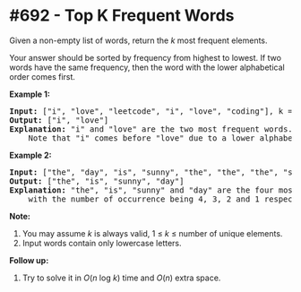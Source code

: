 # \#692 - Top K Frequent Words
<p>Given a non-empty list of words, return the <i>k</i> most frequent elements.</p>
<p>Your answer should be sorted by frequency from highest to lowest. If two words have the same frequency, then the word with the lower alphabetical order comes first.</p>

<p><b>Example 1:</b><br />
<pre>
<b>Input:</b> ["i", "love", "leetcode", "i", "love", "coding"], k = 2
<b>Output:</b> ["i", "love"]
<b>Explanation:</b> "i" and "love" are the two most frequent words.
    Note that "i" comes before "love" due to a lower alphabetical order.
</pre>
</p>

<p><b>Example 2:</b><br />
<pre>
<b>Input:</b> ["the", "day", "is", "sunny", "the", "the", "the", "sunny", "is", "is"], k = 4
<b>Output:</b> ["the", "is", "sunny", "day"]
<b>Explanation:</b> "the", "is", "sunny" and "day" are the four most frequent words,
    with the number of occurrence being 4, 3, 2 and 1 respectively.
</pre>
</p>

<p><b>Note:</b><br>
<ol>
<li>You may assume <i>k</i> is always valid, 1 &le; <i>k</i> &le; number of unique elements.</li>
<li>Input words contain only lowercase letters.</li>
</ol>
</p>

<p><b>Follow up:</b><br />
<ol>
<li>Try to solve it in <i>O</i>(<i>n</i> log <i>k</i>) time and <i>O</i>(<i>n</i>) extra space.</li>
</ol>
</p>